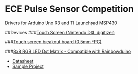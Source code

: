 # ECE Pulse Sensor Competition
Drivers for Arduino Uno R3 and TI Launchpad MSP430

##Devices 
###[Touch Screen (Nintendo DSL digitizer)](http://www.adafruit.com/products/333?&main_page=product_info&products_id=333)

###[Touch screen breakout board (0.5mm FPC)](http://www.adafruit.com/products/334?&main_page=product_info&products_id=334)

###[8x8 RGB LED Dot Matrix - Compatible with Rainbowduino](http://www.seeedstudio.com/depot/8x8-RGB-LED-Dot-Matrix-Compatible-with-Rainbowduino-p-113.html)
- [Datasheet](http://www.seeedstudio.com/depot/datasheet/2088RGBMatrix.pdf)
- [Sample Project](https://github.com/Seeed-Studio/Rainbowduino_Snake_Game)
